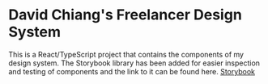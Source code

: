 # David Chiang's Freelancer Design System

This is a React/TypeScript project that contains the components of my design system. The Storybook library has been added for easier inspection and testing of components and the link to it can be found here.
[Storybook]()

